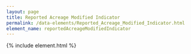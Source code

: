 ```yaml
---
layout: page
title: Reported Acreage Modified Indicator
permalink: /data-elements/Reported_Acreage_Modified_Indicator.html
element_name: reportedAcreageModifiedIndicator
---
```

{% include element.html %}